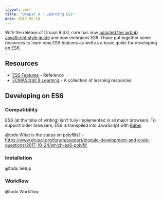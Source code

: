```yaml
---
layout: post
title: "Drupal 8 - Learning ES6"
date: 2017-06-10
---
```

With the release of Drupal 8.4.0, core has now [adopted the airbnb JavaScript
style guide](https://www.drupal.org/node/2815077) and now embraces ES6. I have
put together some resources to learn new ES6 features as well as a basic guide
for developing on ES6.

## Resources

- [ES6 Features](http://es6-features.org) - Reference
- [ECMAScript 6 Learning](https://github.com/ericdouglas/ES6-Learning) - A
  collection of learning resources

## Developing on ES6

### Compatibility

ES6 (at the time of writing) isn't fully implemented in all major browsers.
To support older browsers, ES6 is transpiled into JavaScript with [Babel](https://babeljs.io/).

@todo What is the status on polyfills? - https://www.drupal.org/forum/support/module-development-and-code-questions/2017-10-24/which-es6-polyfill

### Installation

@todo Setup

### Workflow

@todo Workflow
